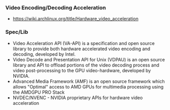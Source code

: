 ### Video Encoding/Decoding Acceleration

- https://wiki.archlinux.org/title/Hardware_video_acceleration

### Spec/Lib

- Video Acceleration API (VA-API) is a specification and open source library to provide both hardware accelerated video encoding and decoding, developed by Intel.
- Video Decode and Presentation API for Unix (VDPAU) is an open source library and API to offload portions of the video decoding process and video post-processing to the GPU video-hardware, developed by NVIDIA.
- Advanced Media Framework (AMF) is an open source framework which allows "Optimal" access to AMD GPUs for multimedia processing using the AMDGPU PRO Stack
- NVDEC/NVENC - NVIDIA proprietary APIs for hardware video acceleration
